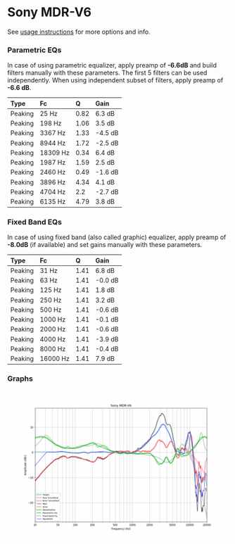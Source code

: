 # Sony MDR-V6
See [usage instructions](https://github.com/jaakkopasanen/AutoEq#usage) for more options and info.

### Parametric EQs
In case of using parametric equalizer, apply preamp of **-6.6dB** and build filters manually
with these parameters. The first 5 filters can be used independently.
When using independent subset of filters, apply preamp of **-6.6 dB**.

| Type    | Fc       |    Q | Gain    |
|:--------|:---------|:-----|:--------|
| Peaking | 25 Hz    | 0.82 | 6.3 dB  |
| Peaking | 198 Hz   | 1.06 | 3.5 dB  |
| Peaking | 3367 Hz  | 1.33 | -4.5 dB |
| Peaking | 8944 Hz  | 1.72 | -2.5 dB |
| Peaking | 18309 Hz | 0.34 | 6.4 dB  |
| Peaking | 1987 Hz  | 1.59 | 2.5 dB  |
| Peaking | 2460 Hz  | 0.49 | -1.6 dB |
| Peaking | 3896 Hz  | 4.34 | 4.1 dB  |
| Peaking | 4704 Hz  | 2.2  | -2.7 dB |
| Peaking | 6135 Hz  | 4.79 | 3.8 dB  |

### Fixed Band EQs
In case of using fixed band (also called graphic) equalizer, apply preamp of **-8.0dB**
(if available) and set gains manually with these parameters.

| Type    | Fc       |    Q | Gain    |
|:--------|:---------|:-----|:--------|
| Peaking | 31 Hz    | 1.41 | 6.8 dB  |
| Peaking | 63 Hz    | 1.41 | -0.0 dB |
| Peaking | 125 Hz   | 1.41 | 1.8 dB  |
| Peaking | 250 Hz   | 1.41 | 3.2 dB  |
| Peaking | 500 Hz   | 1.41 | -0.6 dB |
| Peaking | 1000 Hz  | 1.41 | -0.1 dB |
| Peaking | 2000 Hz  | 1.41 | -0.6 dB |
| Peaking | 4000 Hz  | 1.41 | -3.9 dB |
| Peaking | 8000 Hz  | 1.41 | -0.4 dB |
| Peaking | 16000 Hz | 1.41 | 7.9 dB  |

### Graphs
![](./Sony%20MDR-V6.png)